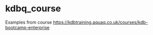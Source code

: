 # kdbq_course
Examples from course https://kdbtraining.aquaq.co.uk/courses/kdb-bootcamp-enterprise

